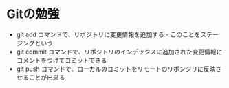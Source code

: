 # Gitの勉強
- git add  コマンドで、リポジトリに変更情報を追加する
        - このことをステージングという
- git commit コマンドで、リポジトリのインデックスに追加された変更情報にコメントをつけてコミットできる
- git push コマンドで、ローカルのコミットをリモートのリポンジリに反映させることが出来る